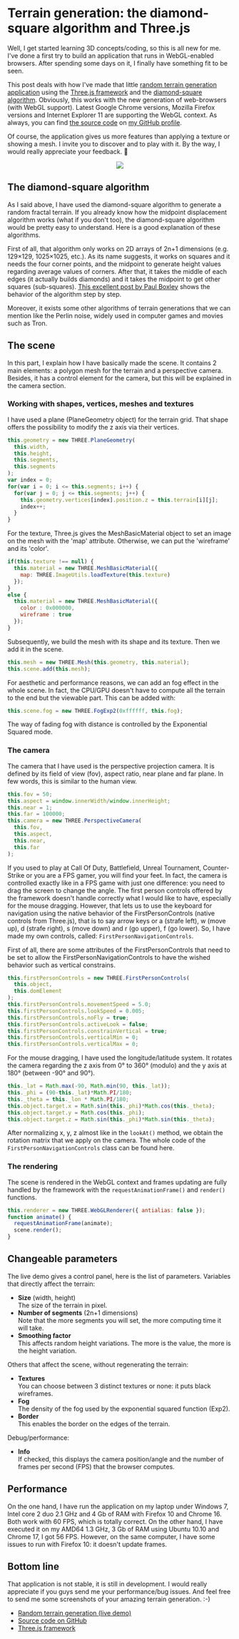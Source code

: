 # Terrain generation: the diamond-square algorithm and Three.js

Well, I get started learning 3D concepts/coding, so this is all new for me. I've done a first try to build an application that runs in WebGL-enabled browsers. After spending some days on it, I finally have something fit to be seen.

This post deals with how I've made that little [random terrain generation application](https://srchea.github.io/Terrain-Generation/) using the [Three.js framework](https://github.com/mrdoob/three.js/) and the [diamond-square algorithm](https://en.wikipedia.org/wiki/Diamond-square_algorithm). Obviously, this works with the new generation of web-browsers (with WebGL support). Latest Google Chrome versions, Mozilla Firefox versions and Internet Explorer 11 are supporting the WebGL context. As always, you can find [the source code](https://github.com/srchea/Terrain-Generation) on [my GitHub profile](https://github.com/srchea/).

Of course, the application gives us more features than applying a texture or showing a mesh. I invite you to discover and to play with it. By the way, I would really appreciate your feedback. 🙂

<p style="text-align: center;">
  <img src="/static/assets/posts/terrain-generation-diamond-square.png" />
</p>

## The diamond-square algorithm

As I said above, I have used the diamond-square algorithm to generate a random fractal terrain. If you already know how the midpoint displacement algorithm works (what if you don't too), the diamond-square algorithm would be pretty easy to understand. Here is a good explanation of these algorithms.

First of all, that algorithm only works on 2D arrays of 2n+1 dimensions (e.g. 129×129, 1025×1025, etc.). As its name suggests, it works on squares and it needs the four corner points, and the midpoint to generate height values regarding average values of corners. After that, it takes the middle of each edges (it actually builds diamonds) and it takes the midpoint to get other squares (sub-squares). [This excellent post by Paul Boxley](http://paulboxley.com/blog/2011/03/terrain-generation-mark-one) shows the behavior of the algorithm step by step.

Moreover, it exists some other algorithms of terrain generations that we can mention like the Perlin noise, widely used in computer games and movies such as Tron.

## The scene

In this part, I explain how I have basically made the scene. It contains 2 main elements: a polygon mesh for the terrain and a perspective camera. Besides, it has a control element for the camera, but this will be explained in the camera section.

### Working with shapes, vertices, meshes and textures

I have used a plane (PlaneGeometry object) for the terrain grid. That shape offers the possibility to modify the z axis via their vertices.

```javascript
this.geometry = new THREE.PlaneGeometry(
  this.width,
  this.height,
  this.segments,
  this.segments
);
var index = 0;
for(var i = 0; i <= this.segments; i++) {
  for(var j = 0; j <= this.segments; j++) {
    this.geometry.vertices[index].position.z = this.terrain[i][j];
    index++;
  }
}
```

For the texture, Three.js gives the MeshBasicMaterial object to set an image on the mesh with the 'map' attribute. Otherwise, we can put the 'wireframe' and its 'color'.

```javascript
if(this.texture !== null) {
  this.material = new THREE.MeshBasicMaterial({
    map: THREE.ImageUtils.loadTexture(this.texture)
  });
}
else {
  this.material = new THREE.MeshBasicMaterial({
    color : 0x000000,
    wireframe : true
  });
}
```

Subsequently, we build the mesh with its shape and its texture. Then we add it in the scene.

```javascript
this.mesh = new THREE.Mesh(this.geometry, this.material);
this.scene.add(this.mesh);
```

For aesthetic and performance reasons, we can add an fog effect in the whole scene. In fact, the CPU/GPU doesn't have to compute all the terrain to the end but the viewable part. This can be added with:

```javascript
this.scene.fog = new THREE.FogExp2(0xffffff, this.fog);
```

The way of fading fog with distance is controlled by the Exponential Squared mode.

### The camera

The camera that I have used is the perspective projection camera. It is defined by its field of view (fov), aspect ratio, near plane and far plane. In few words, this is similar to the human view.

```javascript
this.fov = 50;
this.aspect = window.innerWidth/window.innerHeight;
this.near = 1;
this.far = 100000;
this.camera = new THREE.PerspectiveCamera(
  this.fov,
  this.aspect,
  this.near,
  this.far
);
```

If you used to play at Call Of Duty, Battlefield, Unreal Tournament, Counter-Strike or you are a FPS gamer, you will find your feet. In fact, the camera is controlled exactly like in a FPS game with just one difference: you need to drag the screen to change the angle. The first person controls offered by the framework doesn't handle correctly what I would like to have, especially for the mouse dragging. However, that lets us to use the keyboard for navigation using the native behavior of the FirstPersonControls (native controls from Three.js), that is to say arrow keys or a (strafe left), w (move up), d (strafe right), s (move down) and r (go upper), f (go lower). So, I have made my own controls, called: `FirstPersonNavigationControls`.

First of all, there are some attributes of the FirstPersonControls that need to be set to allow the FirstPersonNavigationControls to have the wished behavior such as vertical constrains.

```javascript
this.firstPersonControls = new THREE.FirstPersonControls(
  this.object,
  this.domElement
);
this.firstPersonControls.movementSpeed = 5.0;
this.firstPersonControls.lookSpeed = 0.005;
this.firstPersonControls.noFly = true;
this.firstPersonControls.activeLook = false;
this.firstPersonControls.constrainVertical = true;
this.firstPersonControls.verticalMin = 0;
this.firstPersonControls.verticalMax = 0;
```

For the mouse dragging, I have used the longitude/latitude system. It rotates the camera regarding the z axis from 0° to 360° (modulo) and the y axis at 180° (between -90° and 90°).

```javascript
this._lat = Math.max(-90, Math.min(90, this._lat));
this._phi = (90-this._lat)*Math.PI/180;
this._theta = this._lon * Math.PI/180;
this.object.target.x = Math.sin(this._phi)*Math.cos(this._theta);
this.object.target.y = Math.cos(this._phi);
this.object.target.z = Math.sin(this._phi)*Math.sin(this._theta);
```

After normalizing x, y, z almost like in the `lookAt()` method, we obtain the rotation matrix that we apply on the camera. The whole code of the `FirstPersonNavigationControls` class can be found here.

### The rendering

The scene is rendered in the WebGL context and frames updating are fully handled by the framework with the `requestAnimationFrame()` and `render()` functions.

```javascript
this.renderer = new THREE.WebGLRenderer({ antialias: false });
function animate() {
  requestAnimationFrame(animate);
  scene.render();
}
```

## Changeable parameters

The live demo gives a control panel, here is the list of parameters. Variables that directly affect the terrain:

 - __Size__ (width, height)<br />The size of the terrain in pixel.
 - __Number of segments__ (2n+1 dimensions)<br />Note that the more segments you will set, the more computing time it will take.
 - __Smoothing factor__<br />This affects random height variations. The more is the value, the more is the height variation.

Others that affect the scene, without regenerating the terrain:

 - __Textures__<br />You can choose between 3 distinct textures or none: it puts black wireframes.
 - __Fog__<br />The density of the fog used by the exponential squared function (Exp2).
 - __Border__<br />This enables the border on the edges of the terrain.

Debug/performance:

 - __Info__<br />If checked, this displays the camera position/angle and the number of frames per second (FPS) that the browser computes.

## Performance

On the one hand, I have run the application on my laptop under Windows 7, Intel core 2 duo 2.1 GHz and 4 Gb of RAM with Firefox 10 and Chrome 16. Both work with 60 FPS, which is totally correct. On the other hand, I have executed it on my AMD64 1.3 GHz, 3 Gb of RAM using Ubuntu 10.10 and Chrome 17, I got 56 FPS. However, on the same computer, I have some issues to run with Firefox 10: it doesn't update frames.

## Bottom line

That application is not stable, it is still in development. I would really appreciate if you guys send me your performance/bug issues. And feel free to send me some screenshots of your amazing terrain generation. :-)

 - [Random terrain generation (live demo)](https://srchea.github.io/Terrain-Generation/)
 - [Source code on GitHub](https://github.com/srchea/Terrain-Generation)
 - [Three.js framework](https://github.com/mrdoob/three.js/)
